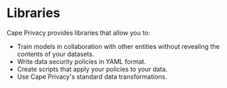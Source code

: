 # Libraries

Cape Privacy provides libraries that allow you to:

* Train models in collaboration with other entities without revealing the contents of your datasets.
* Write data security policies in YAML format.
* Create scripts that apply your policies to your data.
* Use Cape Privacy's standard data transformations. <!-- TODO: coming soon: can also write your own -->